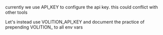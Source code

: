 currently we use API_KEY to configure the api key. this could conflict with other tools

Let's instead use VOLITION_API_KEY and document the practice of prepending VOLITION_ to all env vars